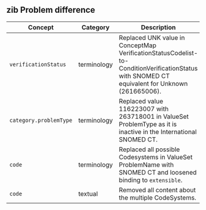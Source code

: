 ## zib Problem difference

| Concept         | Category          | Description                             | 
|-----------------|-------------------|-----------------------------------------|
| `verificationStatus` | terminology | Replaced  UNK value in ConceptMap VerificationStatusCodelist-to-ConditionVerificationStatus with SNOMED CT equivalent for Unknown (261665006). |
| `category.problemType` | terminology | Replaced value 116223007 with 263718001 in ValueSet ProblemType as it is inactive in the International SNOMED CT. |
|`code` | terminology | Replaced all possible Codesystems in ValueSet ProblemName with SNOMED CT and loosened binding to `extensible`. | 
|`code` | textual | Removed all content about the multiple CodeSystems. |
